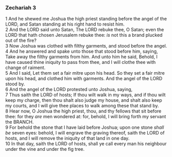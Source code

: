 ### Zechariah 3

1 And he shewed me Joshua the high priest standing before the angel of the LORD, and Satan standing at his right hand to resist him.  
2 And the LORD said unto Satan, The LORD rebuke thee, O Satan; even the LORD that hath chosen Jerusalem rebuke thee: *is* not this a brand plucked out of the fire?  
3 Now Joshua was clothed with filthy garments, and stood before the angel.  
4 And he answered and spake unto those that stood before him, saying, Take away the filthy garments from him. And unto him he said, Behold, I have caused thine iniquity to pass from thee, and I will clothe thee with change of raiment.  
5 And I said, Let them set a fair mitre upon his head. So they set a fair mitre upon his head, and clothed him with garments. And the angel of the LORD stood by.  
6 And the angel of the LORD protested unto Joshua, saying,  
7 Thus saith the LORD of hosts; If thou wilt walk in my ways, and if thou wilt keep my charge, then thou shalt also judge my house, and shalt also keep my courts, and I will give thee places to walk among these that stand by.  
8 Hear now, O Joshua the high priest, thou, and thy fellows that sit before thee: for they *are* men wondered at: for, behold, I will bring forth my servant the BRANCH.  
9 For behold the stone that I have laid before Joshua; upon one stone *shall be* seven eyes: behold, I will engrave the graving thereof, saith the LORD of hosts, and I will remove the iniquity of that land in one day.  
10 In that day, saith the LORD of hosts, shall ye call every man his neighbour under the vine and under the fig tree.  
